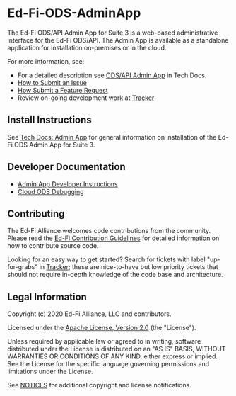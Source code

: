 # Ed-Fi-ODS-AdminApp

<!-- Dummy change to trigger a PR! -->

The Ed-Fi ODS/API Admin App for Suite 3 is a web-based administrative interface
for the Ed-Fi ODS/API. The Admin App is available as a standalone application
for installation on-premises or in the cloud.

For more information, see:

* For a detailed description see [ODS/API Admin
  App](https://techdocs.ed-fi.org/pages/viewpage.action?pageId=53773581) in Tech
  Docs.
* [How to Submit an
  Issue](https://techdocs.ed-fi.org/display/ETKB/How+To%3A+Submit+an+Issue)
* [How Submit a Feature
  Request](https://techdocs.ed-fi.org/display/ETKB/How+To%3A+Submit+a+Feature+Request)
* Review on-going development work at
  [Tracker](https://tracker.ed-fi.org/issues/?filter=14106)

## Install Instructions

See [Tech Docs: Admin
App](https://techdocs.ed-fi.org/display/EDFITOOLS/Admin+App) for general
information on installation of the Ed-Fi ODS Admin App for Suite 3.

## Developer Documentation

* [Admin App Developer Instructions](docs/developer.md)
* [Cloud ODS Debugging](docs/cloudods-debugging.md)

## Contributing

The Ed-Fi Alliance welcomes code contributions from the community. Please read
the [Ed-Fi Contribution
Guidelines](https://techdocs.ed-fi.org/display/ETKB/Code+Contribution+Guidelines)
for detailed information on how to contribute source code.

Looking for an easy way to get started? Search for tickets with label
"up-for-grabs" in [Tracker](https://tracker.ed-fi.org/issues/?filter=14106);
these are nice-to-have but low priority tickets that should not require in-depth
knowledge of the code base and architecture.

## Legal Information

Copyright (c) 2020 Ed-Fi Alliance, LLC and contributors.

Licensed under the [Apache License, Version 2.0](LICENSE) (the "License").

Unless required by applicable law or agreed to in writing, software
distributed under the License is distributed on an "AS IS" BASIS,
WITHOUT WARRANTIES OR CONDITIONS OF ANY KIND, either express or implied.
See the License for the specific language governing permissions and
limitations under the License.

See [NOTICES](NOTICES.md) for additional copyright and license notifications.
